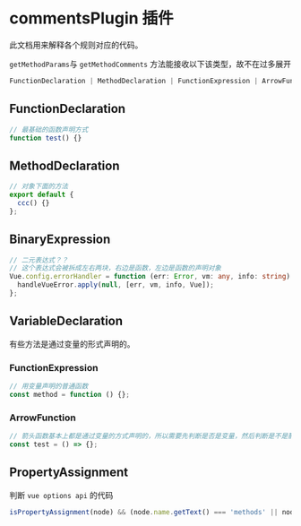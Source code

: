 # commentsPlugin 插件

此文档用来解释各个规则对应的代码。

`getMethodParams`与 `getMethodComments` 方法能接收以下该类型，故不在过多展开

```ts
FunctionDeclaration | MethodDeclaration | FunctionExpression | ArrowFunction;
```

## FunctionDeclaration

```ts
// 最基础的函数声明方式
function test() {}
```

## MethodDeclaration

```ts
// 对象下面的方法
export default {
  ccc() {}
};
```

## BinaryExpression

```ts
// 二元表达式？？
// 这个表达式会被拆成左右两块，右边是函数，左边是函数的声明对象
Vue.config.errorHandler = function (err: Error, vm: any, info: string): void {
  handleVueError.apply(null, [err, vm, info, Vue]);
};
```

## VariableDeclaration

有些方法是通过变量的形式声明的。

### FunctionExpression

```ts
// 用变量声明的普通函数
const method = function () {};
```

### ArrowFunction

```ts
// 箭头函数基本上都是通过变量的方式声明的，所以需要先判断是否是变量，然后判断是不是箭头函数
const test = () => {};
```

## PropertyAssignment

判断 `vue options api` 的代码

```ts
isPropertyAssignment(node) && (node.name.getText() === 'methods' || node.name.getText() === 'computed');
```
